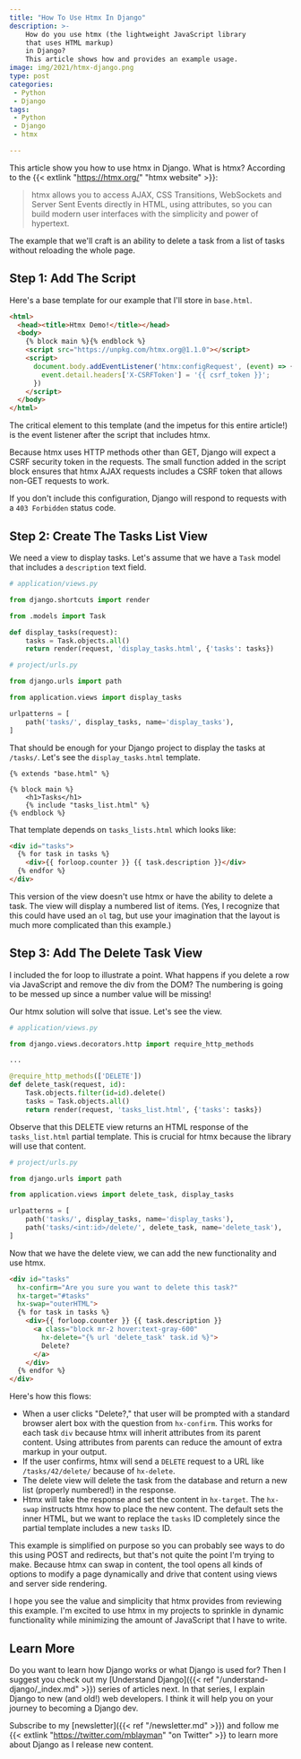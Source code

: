 ```yaml
---
title: "How To Use Htmx In Django"
description: >-
    How do you use htmx (the lightweight JavaScript library
    that uses HTML markup)
    in Django?
    This article shows how and provides an example usage.
image: img/2021/htmx-django.png
type: post
categories:
 - Python
 - Django
tags:
 - Python
 - Django
 - htmx

---
```


This article show you
how to use htmx in Django.
What is htmx?
According to the {{< extlink "https://htmx.org/" "htmx website" >}}:

> htmx allows you to access AJAX, CSS Transitions, WebSockets
and Server Sent Events directly in HTML, using attributes,
so you can build modern user interfaces with the simplicity
and power of hypertext.

The example that we'll craft
is an ability to delete a task
from a list of tasks
without reloading the whole page.

## Step 1: Add The Script

Here's a base template
for our example
that I'll store in `base.html`.

```html
<html>
  <head><title>Htmx Demo!</title></head>
  <body>
    {% block main %}{% endblock %}
    <script src="https://unpkg.com/htmx.org@1.1.0"></script>
    <script>
      document.body.addEventListener('htmx:configRequest', (event) => {
        event.detail.headers['X-CSRFToken'] = '{{ csrf_token }}';
      })
    </script>
  </body>
</html>
```

The critical element to this template
(and the impetus for this entire article!)
is the event listener
after the script that includes htmx.

Because htmx uses HTTP methods other
than GET,
Django will expect a CSRF security token
in the requests.
The small function added
in the script block ensures
that htmx AJAX requests
includes a CSRF token
that allows non-GET requests
to work.

If you don't include this configuration,
Django will respond to requests
with a `403 Forbidden` status code.

## Step 2: Create The Tasks List View

We need a view to display tasks.
Let's assume that we have a `Task` model
that includes a `description` text field.

```python
# application/views.py

from django.shortcuts import render

from .models import Task

def display_tasks(request):
    tasks = Task.objects.all()
    return render(request, 'display_tasks.html', {'tasks': tasks})
```

```python
# project/urls.py

from django.urls import path

from application.views import display_tasks

urlpatterns = [
    path('tasks/', display_tasks, name='display_tasks'),
]
```

That should be enough
for your Django project
to display the tasks at `/tasks/`.
Let's see the `display_tasks.html` template.

```django
{% extends "base.html" %}

{% block main %}
    <h1>Tasks</h1>
    {% include "tasks_list.html" %}
{% endblock %}
```

That template depends on `tasks_lists.html`
which looks like:

```html
<div id="tasks">
  {% for task in tasks %}
    <div>{{ forloop.counter }} {{ task.description }}</div>
  {% endfor %}
</div>
```

This version of the view doesn't use htmx
or have the ability
to delete a task.
The view will display a numbered list
of items.
(Yes,
I recognize that this could have used an `ol` tag,
but use your imagination
that the layout is much more complicated
than this example.)

## Step 3: Add The Delete Task View

I included the for loop to illustrate a point.
What happens if you delete a row
via JavaScript
and remove the div from the DOM?
The numbering is going to be messed up
since a number value will be missing!

Our htmx solution will solve that issue.
Let's see the view.

```python
# application/views.py

from django.views.decorators.http import require_http_methods

...

@require_http_methods(['DELETE'])
def delete_task(request, id):
    Task.objects.filter(id=id).delete()
    tasks = Task.objects.all()
    return render(request, 'tasks_list.html', {'tasks': tasks})
```

Observe that this DELETE view returns an HTML response
of the `tasks_list.html` partial template.
This is crucial for htmx
because the library will use that content.

```python
# project/urls.py

from django.urls import path

from application.views import delete_task, display_tasks

urlpatterns = [
    path('tasks/', display_tasks, name='display_tasks'),
    path('tasks/<int:id>/delete/', delete_task, name='delete_task'),
]
```

Now that we have the delete view,
we can add the new functionality
and use htmx.

```html
<div id="tasks"
  hx-confirm="Are you sure you want to delete this task?"
  hx-target="#tasks"
  hx-swap="outerHTML">
  {% for task in tasks %}
    <div>{{ forloop.counter }} {{ task.description }}
      <a class="block mr-2 hover:text-gray-600"
        hx-delete="{% url 'delete_task' task.id %}">
        Delete?
      </a>
    </div>
  {% endfor %}
</div>
```

Here's how this flows:

* When a user clicks "Delete?," that user will be prompted
    with a standard browser alert box
    with the question from `hx-confirm`.
    This works for each task `div`
    because htmx will inherit attributes
    from its parent content.
    Using attributes from parents can reduce the amount
    of extra markup in your output.
* If the user confirms,
    htmx will send a `DELETE` request
    to a URL like `/tasks/42/delete/`
    because of `hx-delete`.
* The delete view will delete the task
    from the database
    and return a new list (properly numbered!)
    in the response.
* Htmx will take the response
    and set the content
    in `hx-target`.
    The `hx-swap` instructs htmx how to place the new content.
    The default sets the inner HTML,
    but we want to replace the `tasks` ID completely
    since the partial template
    includes a new `tasks` ID.

This example is simplified
on purpose
so you can probably see ways
to do this using POST
and redirects,
but that's not quite the point
I'm trying to make.
Because htmx can swap
in content,
the tool opens all kinds
of options
to modify a page dynamically
and drive that content using views
and server side rendering.

I hope you see the value and simplicity
that htmx provides
from reviewing this example.
I'm excited to use htmx
in my projects
to sprinkle in dynamic functionality
while minimizing the amount of JavaScript
that I have to write.

## Learn More

Do you want to learn how Django works
or what Django is used for?
Then I suggest you check out my
[Understand Django]({{< ref "/understand-django/_index.md" >}})
series of articles next.
In that series,
I explain Django
to new (and old!) web developers.
I think it will help you
on your journey to becoming a Django dev.

Subscribe to my [newsletter]({{< ref "/newsletter.md" >}})
and follow me
{{< extlink "https://twitter.com/mblayman" "on Twitter" >}}
to learn more about Django
as I release new content.
